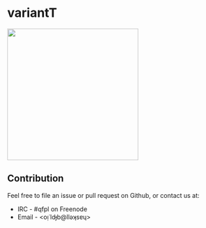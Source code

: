 # variantT

<img src="http://i.imgur.com/0h9dFhl.png" width="300px"/>

## Contribution

Feel free to file an issue or pull request on Github, or contact us at:
* IRC - #qfpl on Freenode
* Email - <oᴉ˙ldɟb@llǝʞsɐɥ>
